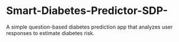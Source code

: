 # Smart-Diabetes-Predictor-SDP-
A simple question-based diabetes prediction app that analyzes user responses to estimate diabetes risk.
